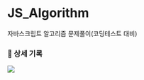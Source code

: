 # JS_Algorithm

<p>자바스크립트 알고리즘 문제풀이(코딩테스트 대비)</P>

### 📒 상세 기록
<p>
  <a href="https://velog.io/@arthur/series/Algorithm"><img src="https://img.shields.io/badge/section01-11B48A?style=flat-square&logo=Vimeo&logoColor=white&link=https://velog.io/@arthur/series/Algorithm"/></a>&nbsp
</p>
